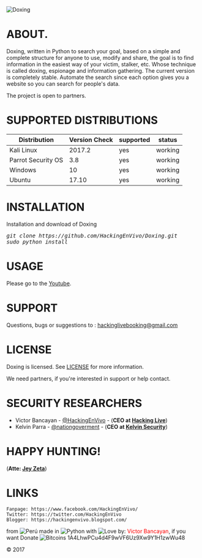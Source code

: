 <img src="https://2.bp.blogspot.com/-NpCmuA8pBDE/WgK6SxomgqI/AAAAAAAAAT8/PZawxwldoDwS2596xU7HGQksCZytSh48gCLcBGAs/s1600/doxing.PNG" title="Doxing">

# ABOUT.
Doxing, written in Python to search your goal, based on a simple and complete structure for anyone to use, modify and share, the goal is to find information in the easiest way of your victim, stalker, etc. Whose technique is called doxing, espionage and information gathering. The current version is completely stable. Automate the search since each option gives you a website so you can search for people's data.

The project is open to partners.

# SUPPORTED DISTRIBUTIONS
|Distribution | Version Check | supported | status |
----------|-------|------|-------|
|Kali Linux|2017.2 | yes | working   |
|Parrot Security OS|3.8 |yes | working   |
|Windows|10 |yes | working   |
|Ubuntu|17.10 |yes | working   |

# INSTALLATION
Installation and download of Doxing
<pre><i><n>git clone https://github.com/HackingEnVivo/Doxing.git
sudo python install
</pre></i></n>

# USAGE
Please go to the [Youtube](https://youtu.be/SgR_w0Frvl8).

# SUPPORT
Questions, bugs or suggestions to : hackinglivebooking@gmail.com

# LICENSE
Doxing is licensed. 
See [LICENSE](https://github.com/HackingEnVivo/Doxing/blob/master/LICENSE) for more information.

We need partners, if you're interested in support or help contact.

# SECURITY RESEARCHERS

* Victor Bancayan - [@HackingEnVivo](https://twitter.com/HackingEnVivo) - (**CEO at [Hacking Live](https://hackingenvivo.blogspot.com/)**) 
* Kelvin Parra - [@nationgoverment](https://twitter.com/nationgoverment) - (**CEO at [Kelvin Security](http://ksecureteam.com/)**)

# HAPPY HUNTING!
(**Atte: [Jey Zeta](https://jeyzeta.wordpress.com/)**)

# LINKS
```
Fanpage: https://www.facebook.com/HackingEnVivo/
Twitter: https://twitter.com/HackingEnVivo
Blogger: https://hackingenvivo.blogspot.com/
```
from <img src="https://i.imgur.com/ngJCbSI.png" title="Perú"> made in <img src="https://developer.ibm.com/predictiveanalytics/wp-content/uploads/sites/48/2015/04/python-icon.png" title="Python"> with <img src="http://cdn0.bodas.com.mx/img/smileys/smiley_heart.png" title="Love"> by: <font color="red">Victor Bancayan</font>, if you want Donate <img src="http://www.wbtcb.com/frontend/webroot/gfx/bitcoin-ico.gif" title="Bitcoins"> 1A4LhwPCu4d4F9wVF6Uz9Xw9Y1H1zwWu48

© 2017
